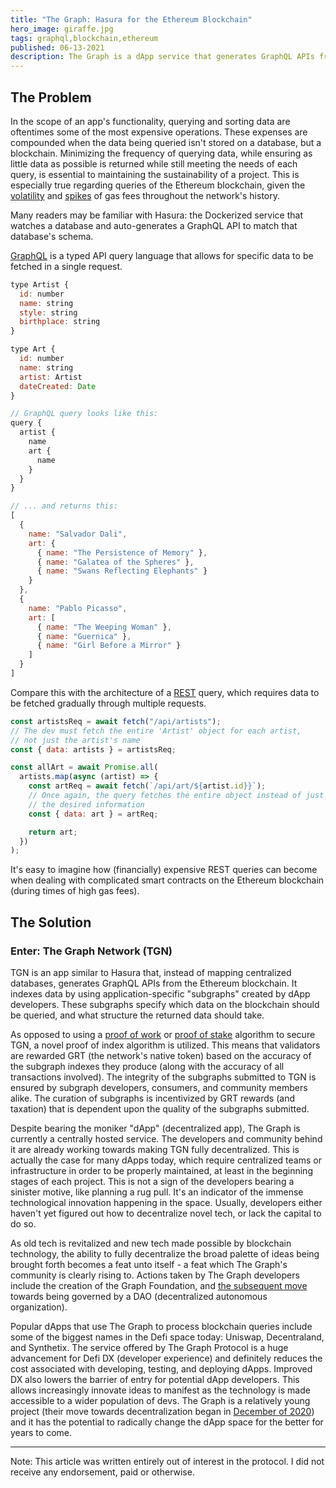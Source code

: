 ```yaml
---
title: "The Graph: Hasura for the Ethereum Blockchain"
hero_image: giraffe.jpg
tags: graphql,blockchain,ethereum
published: 06-13-2021
description: The Graph is a dApp service that generates GraphQL APIs from the Ethereum blockchain.
---
```


## The Problem

In the scope of an app's functionality, querying and sorting data are oftentimes some of the most expensive operations. These expenses are compounded when the data being queried isn't stored on a database, but a blockchain. Minimizing the frequency of querying data, while ensuring as little data as possible is returned while still meeting the needs of each query, is essential to maintaining the sustainability of a project. This is especially true regarding queries of the Ethereum blockchain, given the [volatility](https://read.chirpsy.rodeo/share/60c62848e8fda5.23240907) and [spikes](https://ycharts.com/indicators/ethereum_average_gas_price) of gas fees throughout the network's history.

Many readers may be familiar with Hasura: the Dockerized service that watches a database and auto-generates a GraphQL API to match that database's schema.

[GraphQL](https://graphql.org/) is a typed API query language that allows for specific data to be fetched in a single request.

```javascript
type Artist {
  id: number
  name: string
  style: string
  birthplace: string
}

type Art {
  id: number
  name: string
  artist: Artist
  dateCreated: Date
}

// GraphQL query looks like this:
query {
  artist {
    name
    art {
      name
    }
  }
}

// ... and returns this:
[
  {
    name: "Salvador Dali",
    art: {
      { name: "The Persistence of Memory" },
      { name: "Galatea of the Spheres" },
      { name: "Swans Reflecting Elephants" }
    }
  },
  {
    name: "Pablo Picasso",
    art: [
      { name: "The Weeping Woman" },
      { name: "Guernica" },
      { name: "Girl Before a Mirror" }
    ]
  }
]
```

Compare this with the architecture of a [REST](https://restfulapi.net/) query, which requires data to be fetched gradually through multiple requests.

```javascript
const artistsReq = await fetch("/api/artists");
// The dev must fetch the entire 'Artist' object for each artist,
// not just the artist's name
const { data: artists } = artistsReq;

const allArt = await Promise.all(
  artists.map(async (artist) => {
    const artReq = await fetch(`/api/art/${artist.id}}`);
    // Once again, the query fetches the entire object instead of just
    // the desired information
    const { data: art } = artReq;

    return art;
  })
);
```

It's easy to imagine how (financially) expensive REST queries can become when dealing with complicated smart contracts on the Ethereum blockchain (during times of high gas fees).

## The Solution

### Enter: The Graph Network (TGN)

TGN is an app similar to Hasura that, instead of mapping centralized databases, generates GraphQL APIs from the Ethereum blockchain. It indexes data by using application-specific "subgraphs" created by dApp developers. These subgraphs specify which data on the blockchain should be queried, and what structure the returned data should take.

As opposed to using a [proof of work](https://ethereum.org/en/developers/docs/consensus-mechanisms/pow/) or [proof of stake](https://ethereum.org/en/developers/docs/consensus-mechanisms/pos/) algorithm to secure TGN, a novel proof of index algorithm is utilized. This means that validators are rewarded GRT (the network's native token) based on the accuracy of the subgraph indexes they produce (along with the accuracy of all transactions involved). The integrity of the subgraphs submitted to TGN is ensured by subgraph developers, consumers, and community members alike. The curation of subgraphs is incentivized by GRT rewards (and taxation) that is dependent upon the quality of the subgraphs submitted.

Despite bearing the moniker "dApp" (decentralized app), The Graph is currently a centrally hosted service. The developers and community behind it are already working towards making TGN fully decentralized. This is actually the case for many dApps today, which require centralized teams or infrastructure in order to be properly maintained, at least in the beginning stages of each project. This is not a sign of the developers bearing a sinister motive, like planning a rug pull. It's an indicator of the immense technological innovation happening in the space. Usually, developers either haven't yet figured out how to decentralize novel tech, or lack the capital to do so.

As old tech is revitalized and new tech made possible by blockchain technology, the ability to fully decentralize the broad palette of ideas being brought forth becomes a feat unto itself - a feat which The Graph's community is clearly rising to. Actions taken by The Graph developers include the creation of the Graph Foundation, and [the subsequent move](https://thegraph.com/blog/inaugurating-council-and-grants) towards being governed by a DAO (decentralized autonomous organization).

Popular dApps that use The Graph to process blockchain queries include some of the biggest names in the Defi space today: Uniswap, Decentraland, and Synthetix. The service offered by The Graph Protocol is a huge advancement for Defi DX (developer experience) and definitely reduces the cost associated with developing, testing, and deploying dApps. Improved DX also lowers the barrier of entry for potential dApp developers. This allows increasingly innovate ideas to manifest as the technology is made accessible to a wider population of devs. The Graph is a relatively young project (their move towards decentralization began in [December of 2020](https://libredd.it/r/thegraph/comments/l0t81p/welcome_to_the_official_subreddit_for_the_graph/)) and it has the potential to radically change the dApp space for the better for years to come.

---

Note: This article was written entirely out of interest in the protocol. I did not receive any endorsement, paid or otherwise.
